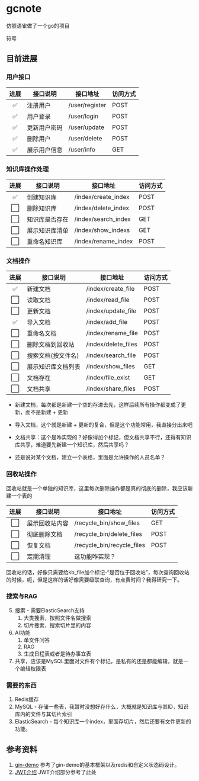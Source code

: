 # gcnote

仿照语雀做了一个go的项目

符号 



## 目前进展

### 用户接口

| 进展 | 接口说明     | 接口地址       | 访问方式 |
| :------: | ------------ | -------------- | -------- |
| :white_check_mark: | 注册用户     | /user/register | POST     |
| :white_check_mark: | 用户登录     | /user/login    | POST     |
| :white_check_mark: | 更新用户密码 | /user/update   | POST     |
| :white_check_mark: | 删除用户     | /user/delete   | POST     |
| :white_check_mark: | 展示用户信息 | /user/info     | GET      |



### 知识库操作处理



|         进展         | 接口说明       | 接口地址                  | 访问方式 |
| :------------------: | -------------- | ------------------------- | -------- |
| :white_check_mark: | 创建知识库     | /index/create_index | POST     |
| :white_large_square: | 删除知识库     | /index/delete_index | POST     |
| :white_large_square: | 知识库是否存在 | /index/search_index | GET      |
| :white_large_square: | 展示知识库清单 | /index/show_indexs  | GET      |
| :white_large_square: | 重命名知识库   | /index/rename_index | POST     |



### 文档操作



|         进展         | 接口说明           | 接口地址                     | 访问方式 |
| :------------------: | ------------------ | ---------------------------- | -------- |
| :white_check_mark: | 新建文档           | /index/create_file | POST     |
| :white_large_square: | 读取文档           | /index/read_file    | POST     |
| :white_large_square: | 更新文档           | /index/update_file  | POST     |
| :white_check_mark: | 导入文档           | /index/add_file | POST     |
| :white_large_square: | 重命名文档         | /index/rename_file  | POST     |
| :white_large_square: | 删除文档到回收站   | /index/delete_files | POST     |
| :white_large_square: | 搜索文档(按文件名) | /index/search_file  | POST     |
| :white_large_square: | 展示知识库文档列表 | /index/show_files   | GET      |
| :white_large_square: | 文档存在           | /index/file_exist   | GET      |
| :white_large_square: | 文档共享           | /index/share_files  | POST     |

- 新建文档，每次都是新建一个空的存进去先，这样后续所有操作都变成了更新，而不是新建 + 更新

- 导入文档，这个就是新建 + 更新的复合，但是这个功能常用，我直接分出来吧
- 文档共享：这个是咋实现的？好像得加个标记，但文档共享不行，还得有知识库共享，难道要先新建一个知识库，然后共享吗？
- 还是说对某个文档，建立一个表格，里面是允许操作的人员名单？



### 回收站操作

回收站就是一个单独的知识库，这里每次删除操作都是真的彻底的删除，我应该新建一个表的

|         进展         | 接口说明       | 接口地址                   | 访问方式 |
| :------------------: | -------------- | -------------------------- | -------- |
| :white_large_square: | 展示回收站内容 | /recycle_bin/show_files    | GET      |
| :white_large_square: | 彻底删除文档   | /recycle_bin/delete_files  | POST     |
| :white_large_square: | 恢复文档       | /recycle_bin/recycle_files | POST     |
| :white_large_square: | 定期清理       | 这功能咋实现？             |          |

回收站的话，好像只需要给kb_file加个标记-“是否位于回收站”，每次查询回收站的时候，呃，但是这样的话好像需要级联查询，有点费时间？我得研究一下。



### 搜索与RAG




5. 搜索 - 需要ElasticSearch支持
    1. 大类搜索，按照文件名做搜索
    2. 切片搜索，搜索切片里的内容
6. AI功能
    1. 单文件问答
    2. RAG
    3. 生成日程表或者是待办事宜表
11. 共享，应该是MySQL里面对文件有个标记，是私有的还是都能编辑，就是一个编辑权限表

### 需要的东西

1. Redis缓存
2. MySQL - 存储一些表，我暂时没想好存什么，大概就是知识库与其ID，知识库内的文件与其切片索引
3. ElasticSearch - 每个知识库一个index，里面存切片，然后还要有文件更新的功能。



## 参考资料

1. [gin-demo](https://github.com/ngyhd/gin-demo)
   参考了gin-demo的基本框架以及redis和自定义状态码设计。
2. [JWT介绍](https://blog.csdn.net/weixin_42030357/article/details/95629924)
   JWT介绍部分参考了此处
